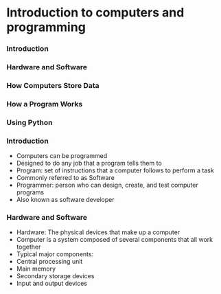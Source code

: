 # Introduction to computers and programming

### Introduction
### Hardware and Software
### How Computers Store Data
### How a Program Works
### Using Python


### Introduction
* Computers can be programmed
 * Designed to do any job that a program tells them to
* Program: set of instructions that a computer follows to perform a task
 * Commonly referred to as Software
* Programmer: person who can design, create, and test computer programs
* Also known as software developer


### Hardware and Software
* Hardware: The physical devices that make up a computer
* Computer is a system composed of several components that all work together
* Typical major components:
* Central processing unit
* Main memory
* Secondary storage devices
* Input and output devices
